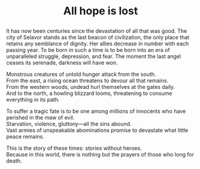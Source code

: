 # <p align=center> All hope is lost 


It has now been centuries since the devastation of all that was good. The city of Selavor stands as the last beacon of
civilization, the only place that retains any semblance of dignity. Her allies decrease in number with each passing year.
To be born in such a time is to be born into an era of unparalleled struggle, depression, and fear.
The moment the last angel ceases its serenade, darkness will have won.


Monstrous creatures of untold hunger attack from the south.  
From the east, a rising ocean threatens to devour all that remains.  
From the western woods, undead hurl themselves at the gates daily.    
And to the north, a howling blizzard looms, threatening to consume everything in its path.  

To suffer a tragic fate is to be one among millions of innocents who have perished in the maw of evil.   
Starvation, violence, gluttony—all the sins abound.    
Vast armies of unspeakable abominations promise to devastate what little peace remains.  

This is the story of these times: stories without heroes.  
Because in this world, there is nothing but the prayers of those who long for death.